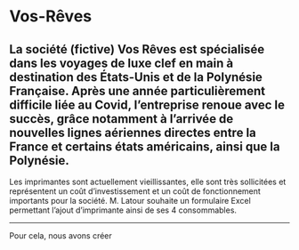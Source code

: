 # Vos-Rêves

La société (fictive) Vos Rêves est spécialisée dans les voyages de luxe clef en main à destination des États-Unis et de la Polynésie Française. Après une année particulièrement difficile liée au Covid, l’entreprise renoue avec le succès, grâce notamment à l’arrivée de nouvelles lignes aériennes directes entre la France et certains états américains, ainsi que la Polynésie.
-----------------------------------------------------------------------------------------------------------------------------------------------------------

Les imprimantes sont actuellement vieillissantes, elle sont très sollicitées et représentent un coût d’investissement et un coût de fonctionnement importants pour la société. M. Latour souhaite un formulaire Excel permettant l’ajout d’imprimante ainsi de ses 4 consommables.

-----------------------------------------------------------------------------------------------------------------------------------------------------------

Pour cela, nous avons créer 
